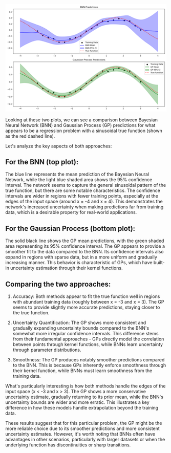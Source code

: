 ![Description](../../Examples/Figure/gp_vs_bnn.png)

Looking at these two plots, we can see a comparison between Bayesian Neural Network (BNN) and Gaussian Process (GP) predictions for what appears to be a regression problem with a sinusoidal true function (shown as the red dashed line).

Let's analyze the key aspects of both approaches:

## For the BNN (top plot):

The blue line represents the mean prediction of the Bayesian Neural Network, while the light blue shaded area shows the 95% confidence interval. The network seems to capture the general sinusoidal pattern of the true function, but there are some notable characteristics. The confidence intervals are wider in regions with fewer training points, especially at the edges of the input space (around x = -4 and x = 4). This demonstrates the network's increased uncertainty when making predictions far from training data, which is a desirable property for real-world applications.

## For the Gaussian Process (bottom plot):

The solid black line shows the GP mean predictions, with the green shaded area representing its 95% confidence interval. The GP appears to provide a smoother fit to the data compared to the BNN. Its confidence intervals also expand in regions with sparse data, but in a more uniform and gradually increasing manner. This behavior is characteristic of GPs, which have built-in uncertainty estimation through their kernel functions.

## Comparing the two approaches:

1. Accuracy: Both methods appear to fit the true function well in regions with abundant training data (roughly between x = -3 and x = 3). The GP seems to provide slightly more accurate predictions, staying closer to the true function.

2. Uncertainty Quantification: The GP shows more consistent and gradually expanding uncertainty bounds compared to the BNN's somewhat more irregular confidence intervals. This difference stems from their fundamental approaches - GPs directly model the correlation between points through kernel functions, while BNNs learn uncertainty through parameter distributions.

3. Smoothness: The GP produces notably smoother predictions compared to the BNN. This is because GPs inherently enforce smoothness through their kernel function, while BNNs must learn smoothness from the training data.

What's particularly interesting is how both methods handle the edges of the input space (x < -3 and x > 3). The GP shows a more conservative uncertainty estimate, gradually returning to its prior mean, while the BNN's uncertainty bounds are wider and more erratic. This illustrates a key difference in how these models handle extrapolation beyond the training data.

These results suggest that for this particular problem, the GP might be the more reliable choice due to its smoother predictions and more consistent uncertainty estimates. However, it's worth noting that BNNs often have advantages in other scenarios, particularly with larger datasets or when the underlying function has discontinuities or sharp transitions.
